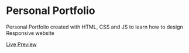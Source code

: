 # Personal Portfolio
Personal Portfolio created with HTML, CSS and JS to learn how to design Responsive website

[Live Preview](https://vinhbt241.github.io/personal-portfolio/)
